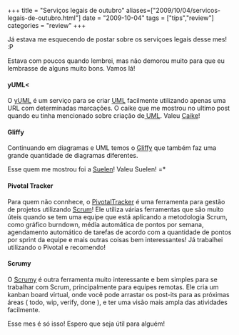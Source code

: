 +++
title = "Serviços legais de outubro"
aliases=["2009/10/04/servicos-legais-de-outubro.html"]
date = "2009-10-04"
tags = ["tips","review"]
categories = "review"
+++

Já estava me esquecendo de postar sobre os serviçoes legais desse mes! :P

Estava com poucos quando lembrei, mas não demorou muito para que eu
lembrasse de alguns muito bons. Vamos lá!

#### yUML<

O [yUML]( http://yuml.me/diagram/scruffy/class/samples "yUML") é um serviço para se criar [UML]( http://yuml.me/diagram/scruffy/class/samples "UML na wikipedia") facilmente utilizando apenas uma URL com determinadas marcações.
O caike que me mostrou no ultimo post quando eu tinha mencionado sobre criação de[ UML](http://yuml.me/diagram/scruffy/class/samples "UML na wikipedia"). Valeu [Caike](http://www.caikesouza.com/blog/ "Blog do Caike")!

#### Gliffy

Continuando em diagramas e UML temos o
[Gliffy](http://www.gliffy.com/examples/SWOT/ "Gliffy") que também faz
uma grande quantidade de diagramas diferentes.

Esse quem me mostrou foi a [Suelen](http://twitter.com/suelengc
"Suelen no Twitter")! Valeu Suelen! =*

#### Pivotal Tracker

Para quem não connhece, o
[PivotalTracker](http://www.pivotaltracker.com/ "Pivotal Tracker") é
uma ferramenta para gestão de projetos utilizando
[Scrum](http://en.wikipedia.org/wiki/Scrum_(development) "Scrum na
Wikipedia")! Ele utiliza várias ferramentas que são muito úteis quando
se tem uma equipe que está aplicando a metodologia Scrum, como gráfico
burndown, média automática de pontos por semana, agendamento
automático de tarefas de acordo com a quantidade de pontos por sprint
da equipe e mais outras coisas bem interessantes! Já trabalhei
utilizando o Pivotal e recomendo!

#### Scrumy

O [Scrumy](http://scrumy.com "Scrumy") é outra ferramenta muito
interessante e bem simples para se trabalhar com Scrum, principalmente
para equipes remotas. Ele cria um kanban board virtual, onde você pode
arrastar os post-its para as próximas áreas ( todo, wip, verify, done
), e ter uma visão mais ampla das atividades facilmente.

Esse mes é só isso! Espero que seja útil para alguém!
